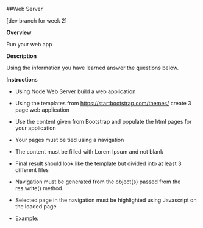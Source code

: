 ##Web Server

[dev branch for week 2]

**Overview**

Run your web app


**Description**

Using the information you have learned answer the questions below.

**Instruction**s

* Using Node Web Server build a web application

* Using the templates from https://startbootstrap.com/themes/ create 3 page web application

* Use the content given from Bootstrap and populate the html pages for your application

* Your pages must be tied using a navigation

* The content must be filled with Lorem Ipsum and not blank

* Final result should look like the template but divided into at least 3 different files

* Navigation must be generated from the object(s) passed from the res.write() method.

* Selected page in the navigation must be highlighted using Javascript on the loaded page

* Example:<script> document.getElementById(???).style.color = "magenta"; /script>